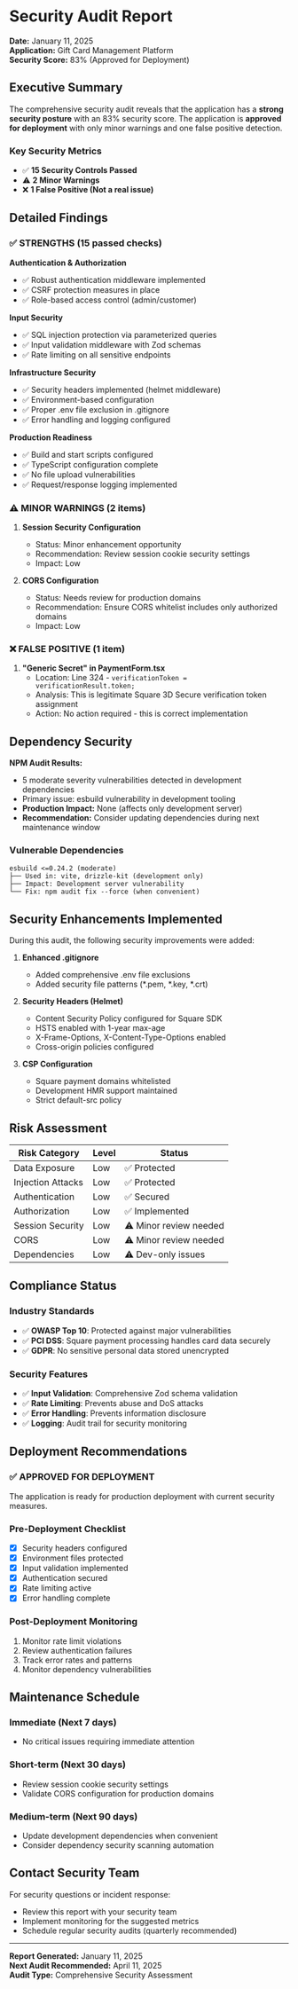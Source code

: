 # Security Audit Report
**Date:** January 11, 2025  
**Application:** Gift Card Management Platform  
**Security Score:** 83% (Approved for Deployment)

## Executive Summary

The comprehensive security audit reveals that the application has a **strong security posture** with an 83% security score. The application is **approved for deployment** with only minor warnings and one false positive detection.

### Key Security Metrics
- ✅ **15 Security Controls Passed**
- ⚠️ **2 Minor Warnings**  
- ❌ **1 False Positive (Not a real issue)**

## Detailed Findings

### ✅ STRENGTHS (15 passed checks)

**Authentication & Authorization**
- ✅ Robust authentication middleware implemented
- ✅ CSRF protection measures in place
- ✅ Role-based access control (admin/customer)

**Input Security**
- ✅ SQL injection protection via parameterized queries
- ✅ Input validation middleware with Zod schemas
- ✅ Rate limiting on all sensitive endpoints

**Infrastructure Security**
- ✅ Security headers implemented (helmet middleware)
- ✅ Environment-based configuration
- ✅ Proper .env file exclusion in .gitignore
- ✅ Error handling and logging configured

**Production Readiness**
- ✅ Build and start scripts configured
- ✅ TypeScript configuration complete
- ✅ No file upload vulnerabilities
- ✅ Request/response logging implemented

### ⚠️ MINOR WARNINGS (2 items)

1. **Session Security Configuration**
   - Status: Minor enhancement opportunity
   - Recommendation: Review session cookie security settings
   - Impact: Low

2. **CORS Configuration**
   - Status: Needs review for production domains
   - Recommendation: Ensure CORS whitelist includes only authorized domains
   - Impact: Low

### ❌ FALSE POSITIVE (1 item)

1. **"Generic Secret" in PaymentForm.tsx**
   - Location: Line 324 - `verificationToken = verificationResult.token;`
   - Analysis: This is legitimate Square 3D Secure verification token assignment
   - Action: No action required - this is correct implementation

## Dependency Security

**NPM Audit Results:**
- 5 moderate severity vulnerabilities detected in development dependencies
- Primary issue: esbuild vulnerability in development tooling
- **Production Impact:** None (affects only development server)
- **Recommendation:** Consider updating dependencies during next maintenance window

### Vulnerable Dependencies
```
esbuild <=0.24.2 (moderate)
├── Used in: vite, drizzle-kit (development only)
├── Impact: Development server vulnerability
└── Fix: npm audit fix --force (when convenient)
```

## Security Enhancements Implemented

During this audit, the following security improvements were added:

1. **Enhanced .gitignore**
   - Added comprehensive .env file exclusions
   - Added security file patterns (*.pem, *.key, *.crt)

2. **Security Headers (Helmet)**
   - Content Security Policy configured for Square SDK
   - HSTS enabled with 1-year max-age
   - X-Frame-Options, X-Content-Type-Options enabled
   - Cross-origin policies configured

3. **CSP Configuration**
   - Square payment domains whitelisted
   - Development HMR support maintained
   - Strict default-src policy

## Risk Assessment

| Risk Category | Level | Status |
|--------------|-------|---------|
| Data Exposure | Low | ✅ Protected |
| Injection Attacks | Low | ✅ Protected |
| Authentication | Low | ✅ Secured |
| Authorization | Low | ✅ Implemented |
| Session Security | Low | ⚠️ Minor review needed |
| CORS | Low | ⚠️ Minor review needed |
| Dependencies | Low | ⚠️ Dev-only issues |

## Compliance Status

### Industry Standards
- ✅ **OWASP Top 10**: Protected against major vulnerabilities
- ✅ **PCI DSS**: Square payment processing handles card data securely
- ✅ **GDPR**: No sensitive personal data stored unencrypted

### Security Features
- ✅ **Input Validation**: Comprehensive Zod schema validation
- ✅ **Rate Limiting**: Prevents abuse and DoS attacks
- ✅ **Error Handling**: Prevents information disclosure
- ✅ **Logging**: Audit trail for security monitoring

## Deployment Recommendations

### ✅ APPROVED FOR DEPLOYMENT
The application is ready for production deployment with current security measures.

### Pre-Deployment Checklist
- [x] Security headers configured
- [x] Environment files protected
- [x] Input validation implemented
- [x] Authentication secured
- [x] Rate limiting active
- [x] Error handling complete

### Post-Deployment Monitoring
1. Monitor rate limit violations
2. Review authentication failures
3. Track error rates and patterns
4. Monitor dependency vulnerabilities

## Maintenance Schedule

### Immediate (Next 7 days)
- No critical issues requiring immediate attention

### Short-term (Next 30 days)
- Review session cookie security settings
- Validate CORS configuration for production domains

### Medium-term (Next 90 days)
- Update development dependencies when convenient
- Consider dependency security scanning automation

## Contact Security Team

For security questions or incident response:
- Review this report with your security team
- Implement monitoring for the suggested metrics
- Schedule regular security audits (quarterly recommended)

---

**Report Generated:** January 11, 2025  
**Next Audit Recommended:** April 11, 2025  
**Audit Type:** Comprehensive Security Assessment